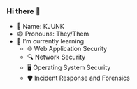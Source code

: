 ### Hi there 👋

- 🥰 Name: KJUNK
- 😄 Pronouns: They/Them
- 🌱 I’m currently learning
  - 🌐 Web Application Security
  - 🔍 Network Security
  - 🖥️ Operating System Security
  - 🛡️ Incident Response and Forensics
<!--
**KimJongUnNorthKorea/KimJongUnNorthKorea** is a ✨ _special_ ✨ repository because its `README.md` (this file) appears on your GitHub profile.

Here are some ideas to get you started:

- 🔭 I’m currently working on ...
- 🌱 I’m currently learning ...
- 👯 I’m looking to collaborate on ...
- 🤔 I’m looking for help with ...
- 💬 Ask me about ...
- 📫 How to reach me: ...
- ⚡ Fun fact: ...
-->
